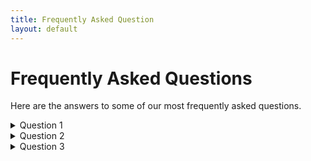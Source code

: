 ```yaml
---
title: Frequently Asked Question
layout: default
---
```


# Frequently Asked Questions

Here are the answers to some of our most frequently asked questions.

<details>
  <summary>Question 1</summary>
  Answer 1
</details>
<details>
  <summary>Question 2</summary>
  Answer 2
</details>
<details>
  <summary>Question 3</summary>
Answer 3
</details>